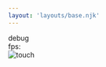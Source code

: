 ```yaml
---
layout: 'layouts/base.njk'
---
```


<div class="debug-holder">debug</div>
<div class="fps">fps: <span id="fps"></span></div>
<canvas id="canvas"></canvas>

<div class="enter-info-icon">
<img src="/public/assets/touch.svg" alt="touch" class="info-icon bounceIn" />
</div>
<!-- Scripts -->
<script type="module" defer src="/js/cloth/App.js"></script>
